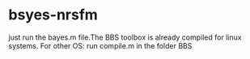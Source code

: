 # bsyes-nrsfm
just run the bayes.m file.The BBS toolbox is already compiled for linux systems. For other OS: run compile.m in the folder BBS
